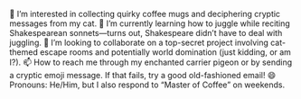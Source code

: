 👀 I’m interested in collecting quirky coffee mugs and deciphering cryptic messages from my cat.
🌱 I’m currently learning how to juggle while reciting Shakespearean sonnets—turns out, Shakespeare didn’t have to deal with juggling.
💞️ I’m looking to collaborate on a top-secret project involving cat-themed escape rooms and potentially world domination (just kidding, or am I?).
📫 How to reach me through my enchanted carrier pigeon or by sending a cryptic emoji message. If that fails, try a good old-fashioned email!
😄 Pronouns: He/Him, but I also respond to “Master of Coffee” on weekends.

<!---
lgoncalves94/lgoncalves94 is a ✨ special ✨ repository because its `README.md` (this file) appears on your GitHub profile.
You can click the Preview link to take a look at your changes.
--->
